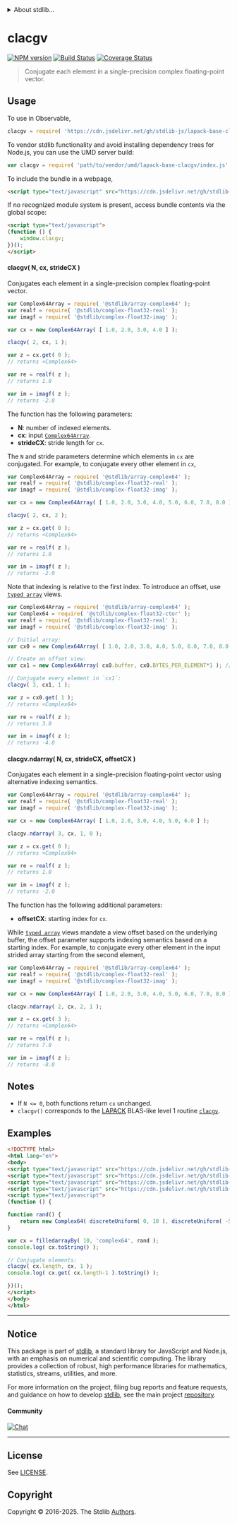 <!--

@license Apache-2.0

Copyright (c) 2025 The Stdlib Authors.

Licensed under the Apache License, Version 2.0 (the "License");
you may not use this file except in compliance with the License.
You may obtain a copy of the License at

   http://www.apache.org/licenses/LICENSE-2.0

Unless required by applicable law or agreed to in writing, software
distributed under the License is distributed on an "AS IS" BASIS,
WITHOUT WARRANTIES OR CONDITIONS OF ANY KIND, either express or implied.
See the License for the specific language governing permissions and
limitations under the License.

-->


<details>
  <summary>
    About stdlib...
  </summary>
  <p>We believe in a future in which the web is a preferred environment for numerical computation. To help realize this future, we've built stdlib. stdlib is a standard library, with an emphasis on numerical and scientific computation, written in JavaScript (and C) for execution in browsers and in Node.js.</p>
  <p>The library is fully decomposable, being architected in such a way that you can swap out and mix and match APIs and functionality to cater to your exact preferences and use cases.</p>
  <p>When you use stdlib, you can be absolutely certain that you are using the most thorough, rigorous, well-written, studied, documented, tested, measured, and high-quality code out there.</p>
  <p>To join us in bringing numerical computing to the web, get started by checking us out on <a href="https://github.com/stdlib-js/stdlib">GitHub</a>, and please consider <a href="https://opencollective.com/stdlib">financially supporting stdlib</a>. We greatly appreciate your continued support!</p>
</details>

# clacgv

[![NPM version][npm-image]][npm-url] [![Build Status][test-image]][test-url] [![Coverage Status][coverage-image]][coverage-url] <!-- [![dependencies][dependencies-image]][dependencies-url] -->

> Conjugate each element in a single-precision complex floating-point vector.



<section class="usage">

## Usage

To use in Observable,

```javascript
clacgv = require( 'https://cdn.jsdelivr.net/gh/stdlib-js/lapack-base-clacgv@umd/browser.js' )
```

To vendor stdlib functionality and avoid installing dependency trees for Node.js, you can use the UMD server build:

```javascript
var clacgv = require( 'path/to/vendor/umd/lapack-base-clacgv/index.js' )
```

To include the bundle in a webpage,

```html
<script type="text/javascript" src="https://cdn.jsdelivr.net/gh/stdlib-js/lapack-base-clacgv@umd/browser.js"></script>
```

If no recognized module system is present, access bundle contents via the global scope:

```html
<script type="text/javascript">
(function () {
    window.clacgv;
})();
</script>
```

#### clacgv( N, cx, strideCX )

Conjugates each element in a single-precision complex floating-point vector.

```javascript
var Complex64Array = require( '@stdlib/array-complex64' );
var realf = require( '@stdlib/complex-float32-real' );
var imagf = require( '@stdlib/complex-float32-imag' );

var cx = new Complex64Array( [ 1.0, 2.0, 3.0, 4.0 ] );

clacgv( 2, cx, 1 );

var z = cx.get( 0 );
// returns <Complex64>

var re = realf( z );
// returns 1.0

var im = imagf( z );
// returns -2.0
```

The function has the following parameters:

-   **N**: number of indexed elements.
-   **cx**: input [`Complex64Array`][@stdlib/array/complex64].
-   **strideCX**: stride length for `cx`.

The `N` and stride parameters determine which elements in `cx` are conjugated. For example, to conjugate every other element in `cx`,

```javascript
var Complex64Array = require( '@stdlib/array-complex64' );
var realf = require( '@stdlib/complex-float32-real' );
var imagf = require( '@stdlib/complex-float32-imag' );

var cx = new Complex64Array( [ 1.0, 2.0, 3.0, 4.0, 5.0, 6.0, 7.0, 8.0 ] );

clacgv( 2, cx, 2 );

var z = cx.get( 0 );
// returns <Complex64>

var re = realf( z );
// returns 1.0

var im = imagf( z );
// returns -2.0
```

Note that indexing is relative to the first index. To introduce an offset, use [`typed array`][mdn-typed-array] views.

<!-- eslint-disable stdlib/capitalized-comments -->

```javascript
var Complex64Array = require( '@stdlib/array-complex64' );
var Complex64 = require( '@stdlib/complex-float32-ctor' );
var realf = require( '@stdlib/complex-float32-real' );
var imagf = require( '@stdlib/complex-float32-imag' );

// Initial array:
var cx0 = new Complex64Array( [ 1.0, 2.0, 3.0, 4.0, 5.0, 6.0, 7.0, 8.0 ] );

// Create an offset view:
var cx1 = new Complex64Array( cx0.buffer, cx0.BYTES_PER_ELEMENT*1 ); // start at 2nd element

// Conjugate every element in `cx1`:
clacgv( 3, cx1, 1 );

var z = cx0.get( 1 );
// returns <Complex64>

var re = realf( z );
// returns 3.0

var im = imagf( z );
// returns -4.0
```

#### clacgv.ndarray( N, cx, strideCX, offsetCX )

Conjugates each element in a single-precision floating-point vector using alternative indexing semantics.

```javascript
var Complex64Array = require( '@stdlib/array-complex64' );
var realf = require( '@stdlib/complex-float32-real' );
var imagf = require( '@stdlib/complex-float32-imag' );

var cx = new Complex64Array( [ 1.0, 2.0, 3.0, 4.0, 5.0, 6.0 ] );

clacgv.ndarray( 3, cx, 1, 0 );

var z = cx.get( 0 );
// returns <Complex64>

var re = realf( z );
// returns 1.0

var im = imagf( z );
// returns -2.0
```

The function has the following additional parameters:

-   **offsetCX**: starting index for `cx`.

While [`typed array`][mdn-typed-array] views mandate a view offset based on the underlying buffer, the offset parameter supports indexing semantics based on a starting index. For example, to conjugate every other element in the input strided array starting from the second element,

```javascript
var Complex64Array = require( '@stdlib/array-complex64' );
var realf = require( '@stdlib/complex-float32-real' );
var imagf = require( '@stdlib/complex-float32-imag' );

var cx = new Complex64Array( [ 1.0, 2.0, 3.0, 4.0, 5.0, 6.0, 7.0, 8.0 ] );

clacgv.ndarray( 2, cx, 2, 1 );

var z = cx.get( 3 );
// returns <Complex64>

var re = realf( z );
// returns 7.0

var im = imagf( z );
// returns -8.0
```

</section>

<!-- /.usage -->

<section class="notes">

## Notes

-   If `N <= 0`, both functions return `cx` unchanged.
-   `clacgv()` corresponds to the [LAPACK][lapack] BLAS-like level 1 routine [`clacgv`][clacgv].

</section>

<!-- /.notes -->

<section class="examples">

## Examples

<!-- eslint no-undef: "error" -->

```html
<!DOCTYPE html>
<html lang="en">
<body>
<script type="text/javascript" src="https://cdn.jsdelivr.net/gh/stdlib-js/random-base-discrete-uniform@umd/browser.js"></script>
<script type="text/javascript" src="https://cdn.jsdelivr.net/gh/stdlib-js/array-filled-by@umd/browser.js"></script>
<script type="text/javascript" src="https://cdn.jsdelivr.net/gh/stdlib-js/complex-float32-ctor@umd/browser.js"></script>
<script type="text/javascript" src="https://cdn.jsdelivr.net/gh/stdlib-js/lapack-base-clacgv@umd/browser.js"></script>
<script type="text/javascript">
(function () {

function rand() {
    return new Complex64( discreteUniform( 0, 10 ), discreteUniform( -5, 5 ) );
}

var cx = filledarrayBy( 10, 'complex64', rand );
console.log( cx.toString() );

// Conjugate elements:
clacgv( cx.length, cx, 1 );
console.log( cx.get( cx.length-1 ).toString() );

})();
</script>
</body>
</html>
```

</section>

<!-- /.examples -->

<!-- Section for related `stdlib` packages. Do not manually edit this section, as it is automatically populated. -->

<section class="related">

</section>

<!-- /.related -->

<!-- Section for all links. Make sure to keep an empty line after the `section` element and another before the `/section` close. -->


<section class="main-repo" >

* * *

## Notice

This package is part of [stdlib][stdlib], a standard library for JavaScript and Node.js, with an emphasis on numerical and scientific computing. The library provides a collection of robust, high performance libraries for mathematics, statistics, streams, utilities, and more.

For more information on the project, filing bug reports and feature requests, and guidance on how to develop [stdlib][stdlib], see the main project [repository][stdlib].

#### Community

[![Chat][chat-image]][chat-url]

---

## License

See [LICENSE][stdlib-license].


## Copyright

Copyright &copy; 2016-2025. The Stdlib [Authors][stdlib-authors].

</section>

<!-- /.stdlib -->

<!-- Section for all links. Make sure to keep an empty line after the `section` element and another before the `/section` close. -->

<section class="links">

[npm-image]: http://img.shields.io/npm/v/@stdlib/lapack-base-clacgv.svg
[npm-url]: https://npmjs.org/package/@stdlib/lapack-base-clacgv

[test-image]: https://github.com/stdlib-js/lapack-base-clacgv/actions/workflows/test.yml/badge.svg?branch=main
[test-url]: https://github.com/stdlib-js/lapack-base-clacgv/actions/workflows/test.yml?query=branch:main

[coverage-image]: https://img.shields.io/codecov/c/github/stdlib-js/lapack-base-clacgv/main.svg
[coverage-url]: https://codecov.io/github/stdlib-js/lapack-base-clacgv?branch=main

<!--

[dependencies-image]: https://img.shields.io/david/stdlib-js/lapack-base-clacgv.svg
[dependencies-url]: https://david-dm.org/stdlib-js/lapack-base-clacgv/main

-->

[chat-image]: https://img.shields.io/gitter/room/stdlib-js/stdlib.svg
[chat-url]: https://app.gitter.im/#/room/#stdlib-js_stdlib:gitter.im

[stdlib]: https://github.com/stdlib-js/stdlib

[stdlib-authors]: https://github.com/stdlib-js/stdlib/graphs/contributors

[umd]: https://github.com/umdjs/umd
[es-module]: https://developer.mozilla.org/en-US/docs/Web/JavaScript/Guide/Modules

[deno-url]: https://github.com/stdlib-js/lapack-base-clacgv/tree/deno
[deno-readme]: https://github.com/stdlib-js/lapack-base-clacgv/blob/deno/README.md
[umd-url]: https://github.com/stdlib-js/lapack-base-clacgv/tree/umd
[umd-readme]: https://github.com/stdlib-js/lapack-base-clacgv/blob/umd/README.md
[esm-url]: https://github.com/stdlib-js/lapack-base-clacgv/tree/esm
[esm-readme]: https://github.com/stdlib-js/lapack-base-clacgv/blob/esm/README.md
[branches-url]: https://github.com/stdlib-js/lapack-base-clacgv/blob/main/branches.md

[stdlib-license]: https://raw.githubusercontent.com/stdlib-js/lapack-base-clacgv/main/LICENSE

[lapack]: https://www.netlib.org/lapack

[clacgv]: https://www.netlib.org/lapack/explore-html/d9/d50/group__lacgv_ga689d8db6749fa9b193ff8520bfd6b2e9.html#ga689d8db6749fa9b193ff8520bfd6b2e9

[mdn-typed-array]: https://developer.mozilla.org/en-US/docs/Web/JavaScript/Reference/Global_Objects/TypedArray

[@stdlib/array/complex64]: https://github.com/stdlib-js/array-complex64/tree/umd

</section>

<!-- /.links -->
